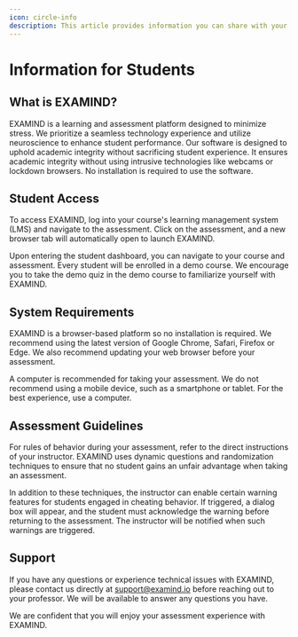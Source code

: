 ```yaml
---
icon: circle-info
description: This article provides information you can share with your students.
---
```


# Information for Students

## What is EXAMIND?

EXAMIND is a learning and assessment platform designed to minimize stress. We prioritize a seamless technology experience and utilize neuroscience to enhance student performance. Our software is designed to uphold academic integrity without sacrificing student experience. It ensures academic integrity without using intrusive technologies like webcams or lockdown browsers. No installation is required to use the software.

## Student Access

To access EXAMIND, log into your course's learning management system (LMS) and navigate to the assessment. Click on the assessment, and a new browser tab will automatically open to launch EXAMIND.

Upon entering the student dashboard, you can navigate to your course and assessment. Every student will be enrolled in a demo course. We encourage you to take the demo quiz in the demo course to familiarize yourself with EXAMIND.

## System Requirements

EXAMIND is a browser-based platform so no installation is required. We recommend using the latest version of Google Chrome, Safari, Firefox or Edge. We also recommend updating your web browser before your assessment.

A computer is recommended for taking your assessment. We do not recommend using a mobile device, such as a smartphone or tablet. For the best experience, use a computer.

## Assessment Guidelines

For rules of behavior during your assessment, refer to the direct instructions of your instructor. EXAMIND uses dynamic questions and randomization techniques to ensure that no student gains an unfair advantage when taking an assessment.

In addition to these techniques, the instructor can enable certain warning features for students engaged in cheating behavior. If triggered, a dialog box will appear, and the student must acknowledge the warning before returning to the assessment. The instructor will be notified when such warnings are triggered.

## Support

If you have any questions or experience technical issues with EXAMIND, please contact us directly at support@examind.io before reaching out to your professor. We will be available to answer any questions you have.

We are confident that you will enjoy your assessment experience with EXAMIND.
